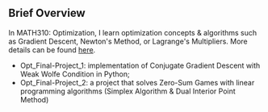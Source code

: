 ## Brief Overview

In MATH310: Optimization, I learn optimization concepts & algorithms such as Gradient Descent, Newton's Method, or Lagrange's Multipliers. More details can be found [here](https://fuvmath.github.io/course-list/#math-310-mathematical-statistics:~:text=MATH%20301%3A%20Optimization).

<ul>
    <li> Opt_Final-Project_1: implementation of Conjugate Gradient Descent with Weak Wolfe Condition in Python;
    <li> Opt_Final-Project_2: a project that solves Zero-Sum Games with linear programming algorithms (Simplex Algorithm & Dual Interior Point Method)

